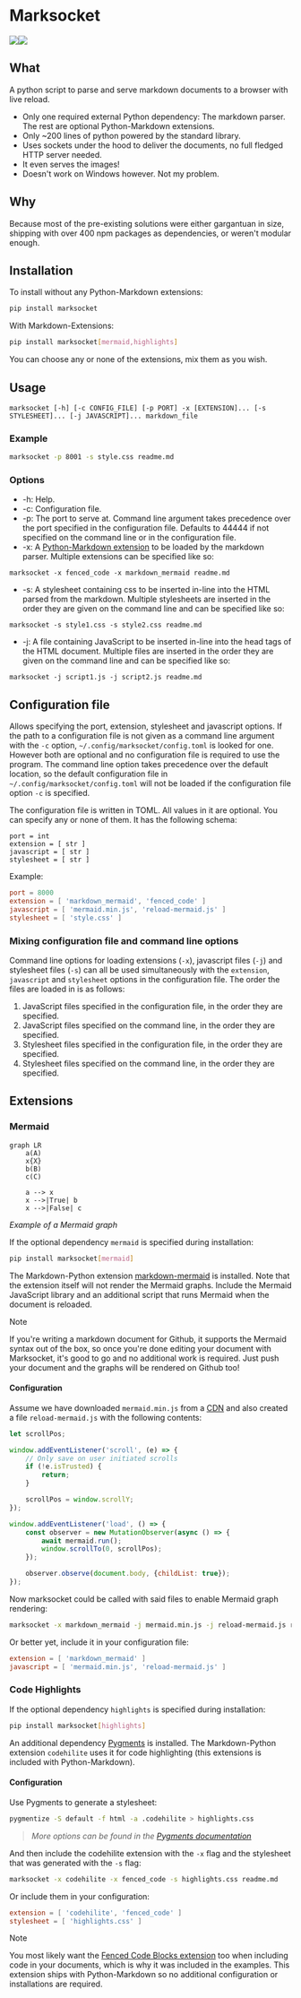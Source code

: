 # Marksocket

![](logo-light.svg#gh-light-mode-only)![](logo-dark.svg#gh-dark-mode-only)

## What

A python script to parse and serve markdown documents to a browser with live reload.

- Only one required external Python dependency: The markdown parser. The rest are optional Python-Markdown extensions.<br>
- Only ~200 lines of python powered by the standard library.
- Uses sockets under the hood to deliver the documents, no full fledged HTTP server needed.
- It even serves the images!
- Doesn't work on Windows however. Not my problem.

## Why

Because most of the pre-existing solutions were either gargantuan in size, shipping with over 400 npm packages as dependencies, or weren't modular enough.

## Installation

To install without any Python-Markdown extensions:

```bash
pip install marksocket
```

With Markdown-Extensions:

```bash
pip install marksocket[mermaid,highlights]
```

You can choose any or none of the extensions, mix them as you wish.

## Usage

```
marksocket [-h] [-c CONFIG_FILE] [-p PORT] -x [EXTENSION]... [-s STYLESHEET]... [-j JAVASCRIPT]... markdown_file
```

### Example

```bash
marksocket -p 8001 -s style.css readme.md
```

### Options

- -h: Help.
- -c: Configuration file.
- -p: The port to serve at. Command line argument takes precedence over the port specified in the configuration file. Defaults to 44444 if not specified on the command line or in the configuration file.
- -x: A [Python-Markdown extension](https://python-markdown.github.io/extensions/) to be loaded by the markdown parser. Multiple extensions can be specified like so:

```
marksocket -x fenced_code -x markdown_mermaid readme.md
```

- -s: A stylesheet containing css to be inserted in-line into the HTML parsed from the markdown. Multiple stylesheets are inserted in the order they are given on the command line and can be specified like so:

```
marksocket -s style1.css -s style2.css readme.md
```

- -j: A file containing JavaScript to be inserted in-line into the head tags of the HTML document. Multiple files are inserted in the order they are given on the command line and can be specified like so:

```
marksocket -j script1.js -j script2.js readme.md
```

## Configuration file

Allows specifying the port, extension, stylesheet and javascript options. If the path to a configuration file is not given as a command line argument with the `-c` option, `~/.config/marksocket/config.toml` is looked for one. However both are optional and no configuration file is required to use the program. The command line option takes precedence over the default location, so the default configuration file in `~/.config/marksocket/config.toml` will not be loaded if the configuration file option `-c` is specified.

The configuration file is written in TOML. All values in it are optional. You can specify any or none of them. It has the following schema:

```
port = int
extension = [ str ]
javascript = [ str ]
stylesheet = [ str ]
```

Example:

```toml
port = 8000
extension = [ 'markdown_mermaid', 'fenced_code' ]
javascript = [ 'mermaid.min.js', 'reload-mermaid.js' ]
stylesheet = [ 'style.css' ]
```

### Mixing configuration file and command line options

Command line options for loading extensions (`-x`), javascript files (`-j`) and stylesheet files (`-s`) can all be used simultaneously with the `extension`, `javascript` and `stylesheet` options in the configuration file. The order the files are loaded in is as follows:

1. JavaScript files specified in the configuration file, in the order they are specified.
2. JavaScript files specified on the command line, in the order they are specified.
3. Stylesheet files specified in the configuration file, in the order they are specified.
4. Stylesheet files specified on the command line, in the order they are specified.

## Extensions

### Mermaid

```mermaid
graph LR
    a(A)
    x{X}
    b(B)
    c(C)

    a --> x
    x -->|True| b
    x -->|False| c
```
*Example of a Mermaid graph*

If the optional dependency `mermaid` is specified during installation:

```bash
pip install marksocket[mermaid]
```

The Markdown-Python extension [markdown-mermaid](https://github.com/rauaap/markdown-mermaid) is installed. Note that the extension itself will not render the Mermaid graphs. Include the Mermaid JavaScript library and an additional script that runs Mermaid when the document is reloaded.

> [!NOTE]
> If you're writing a markdown document for Github, it supports the Mermaid syntax out of the box, so once you're done editing your document with Marksocket, it's good to go and no additional work is required. Just push your document and the graphs will be rendered on Github too!

#### Configuration

Assume we have downloaded `mermaid.min.js` from a [CDN](https://cdn.jsdelivr.net/npm/mermaid/dist/) and also created a file `reload-mermaid.js` with the following contents:

```javascript
let scrollPos;

window.addEventListener('scroll', (e) => {
    // Only save on user initiated scrolls
    if (!e.isTrusted) {
        return;
    }

    scrollPos = window.scrollY;
});

window.addEventListener('load', () => {
    const observer = new MutationObserver(async () => {
        await mermaid.run();
        window.scrollTo(0, scrollPos);
    });

    observer.observe(document.body, {childList: true});
});
```

Now marksocket could be called with said files to enable Mermaid graph rendering:

```bash
marksocket -x markdown_mermaid -j mermaid.min.js -j reload-mermaid.js readme.md`
```

Or better yet, include it in your configuration file:

```TOML
extension = [ 'markdown_mermaid' ]
javascript = [ 'mermaid.min.js', 'reload-mermaid.js' ]
```

### Code Highlights

If the optional dependency `highlights` is specified during installation:

```bash
pip install marksocket[highlights]
```

An additional dependency [Pygments](https://pygments.org/) is installed. The Markdown-Python extension `codehilite` uses it for code highlighting (this extensions is included with Python-Markdown).

#### Configuration

Use Pygments to generate a stylesheet:

```bash
pygmentize -S default -f html -a .codehilite > highlights.css
```

> *More options can be found in the [Pygments documentation](https://pygments.org/docs/)*

And then include the codehilite extension with the `-x` flag and the stylesheet that was generated with the `-s` flag:

```bash
marksocket -x codehilite -x fenced_code -s highlights.css readme.md
```

Or include them in your configuration:

```TOML
extension = [ 'codehilite', 'fenced_code' ]
stylesheet = [ 'highlights.css' ]
```

> [!NOTE]
> You most likely want the [Fenced Code Blocks extension](https://python-markdown.github.io/extensions/fenced_code_blocks/) too when including code in your documents, which is why it was included in the examples. This extension ships with Python-Markdown so no additional configuration or installations are required.
